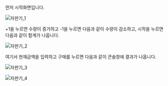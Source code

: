 먼저 시작화면입니다.

![자판기_1](https://user-images.githubusercontent.com/63089645/80276777-c82aa880-8725-11ea-802b-3b2aef4619b7.png)

+1을 누르면 수량이 증가하고 -1을 누르면 다음과 같이 수량이 감소하고, 시작을 누르면 다음과 같이 합계가 나옵니다.

![자판기_2](https://user-images.githubusercontent.com/63089645/80276805-f14b3900-8725-11ea-956f-16d2612e2e2a.png)

여기서 현재금액을 입력하고 구매를 누르면 다음과 같이 콘솔창에 결과가 나옵니다.

![자판기_3](https://user-images.githubusercontent.com/63089645/80276814-00ca8200-8726-11ea-940b-2d9cdbc32ee9.png)

![자판기_4](https://user-images.githubusercontent.com/63089645/80276850-38d1c500-8726-11ea-8450-895dc9387711.png)